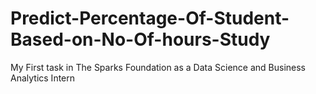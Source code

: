 # Predict-Percentage-Of-Student-Based-on-No-Of-hours-Study
My First task in The Sparks Foundation as a Data Science and Business Analytics Intern
